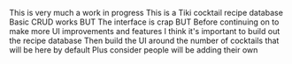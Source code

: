 This is very much a work in progress
This is a Tiki cocktail recipe database
Basic CRUD works
BUT
The interface is crap
BUT
Before continuing on to make more UI improvements and features
I think it's important to build out the recipe database
Then build the UI around the number of cocktails that will be here by default
Plus consider people will be adding their own
